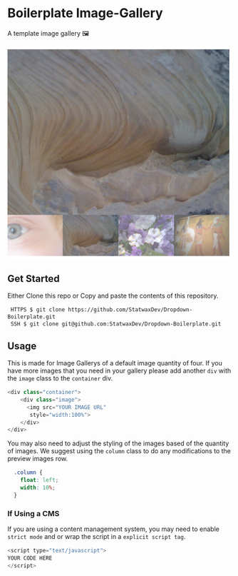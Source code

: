 # Boilerplate Image-Gallery 

A template image gallery 🖼

![Demo Image Gallery](/demo-image-gallery.png)

## Get Started

Either Clone this repo or Copy and paste the contents of this repository.
```
 HTTPS $ git clone https://github.com/StatwaxDev/Dropdown-Boilerplate.git
 SSH $ git clone git@github.com:StatwaxDev/Dropdown-Boilerplate.git
```

## Usage

This is made for Image Gallerys of a default image quantity of four. If you have more images that you need in your gallery please add another `div` with the `image` class to the `container` div.
```javascript
<div class="container">
    <div class="image">
      <img src="YOUR IMAGE URL"
       style="width:100%">
    </div>
</div>
```
You may also need to adjust the styling of the images based of the quantity of images. We
suggest using the `column` class to do any modifications to the preview images row.
```CSS
  .column {
    float: left;
    width: 10%;
  }
```
### If Using a CMS
If you are using a content management system, you may need to enable `strict mode` and or wrap the script in a `explicit script tag`.
```javascript
<script type="text/javascript">
YOUR CODE HERE
</script>
```
